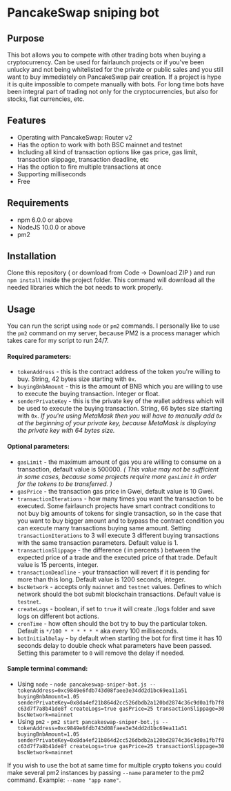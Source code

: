 # PancakeSwap sniping bot



## Purpose
This bot allows you to compete with other trading bots when buying a cryptocurrency. Can be used for fairlaunch projects or if you've been unlucky and not being whitelisted for the private or public sales and you still want to buy immediately on PancakeSwap pair creation. If a project is hype it is quite impossible to compete manually with bots. For long time bots have been integral part of trading not only for the cryptocurrencies, but also for stocks, fiat currencies, etc.

## Features
* Operating with PancakeSwap: Router v2
* Has the option to work with both BSC mainnet and testnet
* Including all kind of transaction options like gas price, gas limit, transaction slippage, transaction deadline, etc
* Has the option to fire multiple transactions at once
* Supporting milliseconds
* Free

## Requirements
* npm 6.0.0 or above
* NodeJS 10.0.0 or above
* pm2

## Installation
Clone this repository ( or download from Code -> Download ZIP ) and run `npm install` inside the project folder. This command will download all the needed libraries which the bot needs to work properly.

## Usage
You can run the script using `node` or `pm2` commands. I personally like to use the `pm2` command on my server, because PM2 is a process manager which takes care for my script to run 24/7. 

#### Required parameters:
* `tokenAddress` - this is the contract address of the token you're willing to buy. String, 42 bytes size starting with `0x`.
* `buyingBnbAmount` - this is the amount of BNB which you are willing to use to execute the buying transaction. Integer or float.
* `senderPrivateKey` - this is the private key of the wallet address which will be used to execute the buying transaction. String, 66 bytes size starting with `0x`. *If you're using MetaMask then you will have to manually add `0x` at the beginning of your private key, because MetaMask is displaying the private key with 64 bytes size.*

#### Optional parameters:
* `gasLimit` - the maximum amount of gas you are willing to consume on a transaction, default value is 500000. 
*( This value may not be sufficient in some cases, because some projects require more `gasLimit` in order for the tokens to be transferred. )*
* `gasPrice` - the transaction gas price in Gwei, default value is 10 Gwei.
* `transactionIterations` - how many times you want the transaction to be executed. Some fairlaunch projects have smart contract conditions to not buy big amounts of tokens for single transaction, so in the case that you want to buy bigger amount and to bypass the contract condition you can execute many transactions buying same amount. Setting `transactionIterations` to 3 will execute 3 different buying transactions with the same transaction parameters. Default value is 1.
* `transactionSlippage` - the difference ( in percents ) between the expected price of a trade and the executed price of that trade. Default value is 15 percents, integer.
* `transactionDeadline` - your transaction will revert if it is pending for more than this long. Default value is 1200 seconds, integer.
* `bscNetwork` - accepts only `mainnet` and `testnet` values. Defines to which network should the bot submit blockchain transactions. Default value is `testnet`.
* `createLogs` - boolean, if set to `true` it will create ./logs folder and save logs on different bot actions.
* `cronTime` - how often should the bot try to buy the particular token. Default is `*/100 * * * * * *` aka every 100 milliseconds.
* `botInitialDelay` - by default when starting the bot for first time it has 10 seconds delay to double check what parameters have been passed. Setting this parameter to `0` will remove the delay if needed.

#### Sample terminal command:
* Using `node` - `node pancakeswap-sniper-bot.js -- tokenAddress=0xc9849e6fdb743d08faee3e34dd2d1bc69ea11a51 buyingBnbAmount=1.05 senderPrivateKey=0x8da4ef21b864d2cc526dbdb2a120bd2874c36c9d0a1fb7f8c63d7f7a8b41de8f createLogs=true gasPrice=25 transactionSlippage=30 bscNetwork=mainnet`
* Using `pm2` - `pm2 start pancakeswap-sniper-bot.js -- tokenAddress=0xc9849e6fdb743d08faee3e34dd2d1bc69ea11a51 buyingBnbAmount=1.05 senderPrivateKey=0x8da4ef21b864d2cc526dbdb2a120bd2874c36c9d0a1fb7f8c63d7f7a8b41de8f createLogs=true gasPrice=25 transactionSlippage=30 bscNetwork=mainnet`

If you wish to use the bot at same time for multiple crypto tokens you could make several pm2 instances by passing `--name` parameter to the pm2 command. Example: `--name "app name"`.
